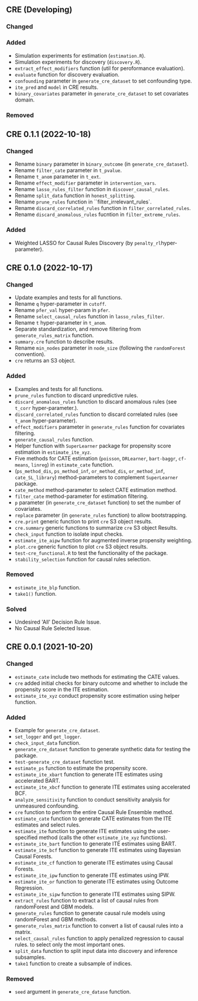 ## CRE (Developing)

### Changed

### Added
* Simulation experiments for estimation (`estimation.R`).
* Simulation experiments for discovery (`discovery.R`).
* `extract_effect_modifiers` function (util for peroformance evaluation).
* `evaluate` function for discovery evaluation.
* `confounding` parameter in `generate_cre_dataset` to set confounding type.
* `ite_pred` and `model` in CRE results.
* `binary_covariates` parameter in `generate_cre_dataset` to set covariates 
domain.

### Removed 



## CRE 0.1.1 (2022-10-18)

### Changed

* Rename `binary` parameter in `binary_outcome` (in `generate_cre_dataset`).
* Rename `filter_cate` parameter in `t_pvalue`.
* Rename `t_anom` parameter in `t_ext`.
* Rename `effect_modifier` parameter in `intervention_vars`.
* Rename `lasso_rules_filter` function in `discover_causal_rules`.
* Rename `split_data` function in `honest_splitting`.
* Rename `prune_rules` function in ``filter_irrelevant_rules`.
* Rename `discard_correlated_rules` function in `filter_correlated_rules`.
* Rename `discard_anomalous_rules` fucntion in `filter_extreme_rules`.

### Added
* Weighted LASSO for Causal Rules Discovery (by `penalty_rl`hyper-parameter).


## CRE 0.1.0 (2022-10-17)

### Changed

* Update examples and tests for all functions.
* Rename `q` hyper-parameter in `cutoff`.
* Rename `pfer_val` hyper-param in `pfer`.
* Rename `select_causal_rules` function in `lasso_rules_filter`.
* Rename `t` hyper-parameter in `t_anom`.
* Separate standardization, and remove filtering from `generate_rules_matrix` 
function.
* `summary.cre` function to describe results.
* Rename `min_nodes` parameter in `node_size` (following the `randomForest `
convention).
* `cre` returns an S3 object.

### Added
* Examples and tests for all functions.
* `prune_rules` function to discard unpredictive rules.
* `discard_anomalous_rules` function to discard anomalous rules (see `t_corr` 
hyper-parameter.).
* `discard_correlated_rules` function to discard correlated rules (see `t_anom` 
hyper-parameter).
* `effect_modifiers` parameter in `generate_rules` function for covariates 
filtering.
* `generate_causal_rules` function.
* Helper function  with `SuperLearner` package for propensity score estimation 
in `estimate_ite_xyz`.
* Five methods for CATE estimation (`poisson`, `DRLearner`, `bart-baggr`, 
`cf-means`, `linreg`) in `estimate_cate` function.
* (`ps_method_dis`, `ps_method_inf`, `or_method_dis`, `or_method_inf`, 
`cate_SL_library`) method-parameters to complement `SuperLearner` package. 
* `cate_method` method-parameter to select CATE estimation method.
* `filter_cate` method-parameter for estimation filtering.
* `p` parameter (in `generate_cre_dataset` function) to set the number of 
covariates.
* `replace` parameter (in `generate_rules` function) to allow bootstrapping.
* `cre.print` generic function to print `cre` S3 object results.
* `cre.summary` generic functions to summarize `cre` S3 object Results.
* `check_input` function to isolate input checks.
* `estimate_ite_aipw` function for augmented inverse propensity weighting.
* `plot.cre` generic function to plot `cre` S3 object results.
* `test-cre_functional.R` to test the functionality of the package.
* `stability_selection` function for causal rules selection.

### Removed
* `estimate_ite_blp` function.
* `take1()` function.

### Solved
* Undesired 'All' Decision Rule Issue.
* No Causal Rule Selected Issue.


## CRE 0.0.1 (2021-10-20)

### Changed
* `estimate_cate` include two methods for estimating the CATE values.
* `cre` added initial checks for binary outcome and whether to include the 
propensity score in the ITE estimation.
* `estimate_ite_xyz` conduct propensity score estimation using helper function.

### Added
* Example for `generate_cre_dataset`.
* `set_logger` and `get_logger`.
* `check_input_data` function.
* `generate_cre_dataset` function to generate synthetic data for testing the 
package.
* `test-generate_cre_dataset` function test.
* `estimate_ps` function to estimate the propensity score.
* `estimate_ite_xbart` function to generate ITE estimates using accelerated 
BART.
* `estimate_ite_xbcf` function to generate ITE estimates using accelerated BCF.
* `analyze_sensitivity` function to conduct sensitivity analysis for unmeasured 
confounding.
* `cre` function to perform the entire Causal Rule Ensemble method.
* `estimate_cate` function to generate CATE estimates from the ITE 
estimates and select rules.
* `estimate_ite` function to generate ITE estimates using the user-specified 
method (calls the other `estimate_ite_xyz` functions).
* `estimate_ite_bart` function to generate ITE estimates using BART.
* `estimate_ite_bcf` function to generate ITE estimates using Bayesian Causal 
Forests.
* `estimate_ite_cf` function to generate ITE estimates using Causal Forests.
* `estimate_ite_ipw` function to generate ITE estimates using IPW.
* `estimate_ite_or` function to generate ITE estimates using Outcome Regression.
* `estimate_ite_sipw` function to generate ITE estimates using SIPW.
* `extract_rules` function to extract a list of causal rules from randomForest 
and GBM models.
* `generate_rules` function to generate causal rule models using 
randomForest and GBM methods.
* `generate_rules_matrix` function to convert a list of causal rules into a 
matrix.
* `select_causal_rules` function to apply penalized regression to causal rules.
to select only the most important ones.
* `split_data` function to split input data into discovery and inference 
subsamples.
* `take1` function to create a subsample of indices.

### Removed
* `seed` argument in `generate_cre_datase` function.
